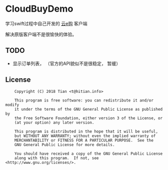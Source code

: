 # CloudBuyDemo

学习swift过程中自己开发的 [云e购](https://itunes.apple.com/us/app/云e购/id1078183449?mt=8) 客户端

解决原版客户端不是很愉快的体验。


## TODO

* 显示订单列表， （官方的API貌似不是很稳定， 暂缓）


## License

```
    Copyright (C) 2018 Tian <t@hitian.info>

    This program is free software: you can redistribute it and/or modify
    it under the terms of the GNU General Public License as published by
    the Free Software Foundation, either version 3 of the License, or
    (at your option) any later version.

    This program is distributed in the hope that it will be useful,
    but WITHOUT ANY WARRANTY; without even the implied warranty of
    MERCHANTABILITY or FITNESS FOR A PARTICULAR PURPOSE.  See the
    GNU General Public License for more details.

    You should have received a copy of the GNU General Public License
    along with this program.  If not, see <http://www.gnu.org/licenses/>.
```